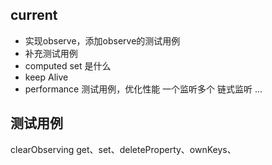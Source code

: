 
## current
- 实现observe，添加observe的测试用例
- 补充测试用例
- computed set 是什么
- keep Alive
- performance 测试用例，优化性能
    一个监听多个
    链式监听
    ...

## 测试用例
clearObserving
get、set、deleteProperty、ownKeys、
